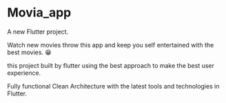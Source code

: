 # Movia_app

A new Flutter project.

Watch new movies throw this app and keep you self entertained with the best movies. 😁

this project built by flutter using the best approach to make the best user experience.

Fully functional Clean Architecture with the latest tools and technologies in Flutter.
